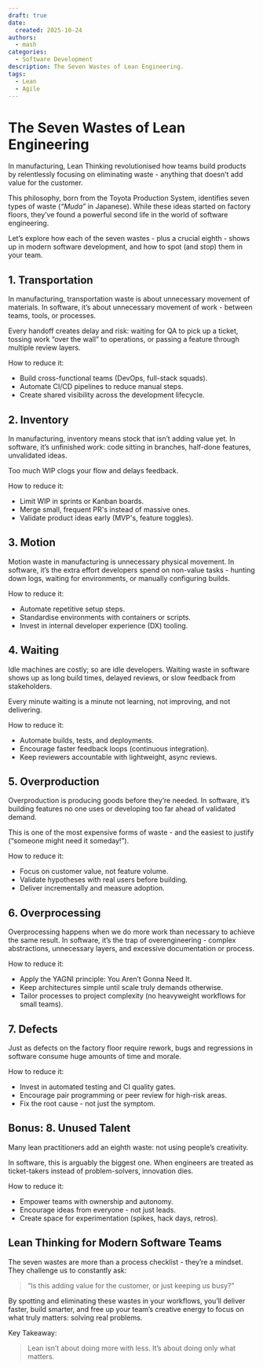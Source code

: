```yaml
---
draft: true
date:
  created: 2025-10-24
authors:
  - mash
categories:
  - Software Development
description: The Seven Wastes of Lean Engineering.
tags:
  - Lean
  - Agile
---
```


# The Seven Wastes of Lean Engineering

In manufacturing, Lean Thinking revolutionised how teams build products by relentlessly focusing on eliminating waste - anything that doesn’t add value for the customer.

This philosophy, born from the Toyota Production System, identifies seven types of waste (_“Muda”_ in Japanese). While these ideas started on factory floors, they’ve found a powerful second life in the world of software engineering.

Let’s explore how each of the seven wastes - plus a crucial eighth - shows up in modern software development, and how to spot (and stop) them in your team.

<!-- more -->

## 1. Transportation

In manufacturing, transportation waste is about unnecessary movement of materials.
In software, it’s about unnecessary movement of work - between teams, tools, or processes.

Every handoff creates delay and risk: waiting for QA to pick up a ticket, tossing work “over the wall” to operations, or passing a feature through multiple review layers.

How to reduce it:

- Build cross-functional teams (DevOps, full-stack squads).
- Automate CI/CD pipelines to reduce manual steps.
- Create shared visibility across the development lifecycle.

## 2. Inventory

In manufacturing, inventory means stock that isn’t adding value yet.
In software, it’s unfinished work: code sitting in branches, half-done features, unvalidated ideas.

Too much WIP clogs your flow and delays feedback.

How to reduce it:

- Limit WIP in sprints or Kanban boards.
- Merge small, frequent PR's instead of massive ones.
- Validate product ideas early (MVP's, feature toggles).

## 3. Motion

Motion waste in manufacturing is unnecessary physical movement.
In software, it’s the extra effort developers spend on non-value tasks - hunting down logs, waiting for environments, or manually configuring builds.

How to reduce it:

- Automate repetitive setup steps.
- Standardise environments with containers or scripts.
- Invest in internal developer experience (DX) tooling.

## 4. Waiting

Idle machines are costly; so are idle developers.
Waiting waste in software shows up as long build times, delayed reviews, or slow feedback from stakeholders.

Every minute waiting is a minute not learning, not improving, and not delivering.

How to reduce it:

- Automate builds, tests, and deployments.
- Encourage faster feedback loops (continuous integration).
- Keep reviewers accountable with lightweight, async reviews.

## 5. Overproduction

Overproduction is producing goods before they’re needed.
In software, it’s building features no one uses or developing too far ahead of validated demand.

This is one of the most expensive forms of waste - and the easiest to justify (“someone might need it someday!”).

How to reduce it:

- Focus on customer value, not feature volume.
- Validate hypotheses with real users before building.
- Deliver incrementally and measure adoption.

## 6. Overprocessing

Overprocessing happens when we do more work than necessary to achieve the same result.
In software, it’s the trap of overengineering - complex abstractions, unnecessary layers, and excessive documentation or process.

How to reduce it:

- Apply the YAGNI principle: You Aren’t Gonna Need It.
- Keep architectures simple until scale truly demands otherwise.
- Tailor processes to project complexity (no heavyweight workflows for small teams).

## 7. Defects

Just as defects on the factory floor require rework, bugs and regressions in software consume huge amounts of time and morale.

How to reduce it:

- Invest in automated testing and CI quality gates.
- Encourage pair programming or peer review for high-risk areas.
- Fix the root cause - not just the symptom.

## Bonus: 8. Unused Talent

Many lean practitioners add an eighth waste: not using people’s creativity.

In software, this is arguably the biggest one. When engineers are treated as ticket-takers instead of problem-solvers, innovation dies.

How to reduce it:

- Empower teams with ownership and autonomy.
- Encourage ideas from everyone - not just leads.
- Create space for experimentation (spikes, hack days, retros).

## Lean Thinking for Modern Software Teams

The seven wastes are more than a process checklist - they’re a mindset.
They challenge us to constantly ask:

> “Is this adding value for the customer, or just keeping us busy?”

By spotting and eliminating these wastes in your workflows, you’ll deliver faster, build smarter, and free up your team’s creative energy to focus on what truly matters: solving real problems.

Key Takeaway:

> Lean isn’t about doing more with less. It’s about doing only what matters.
